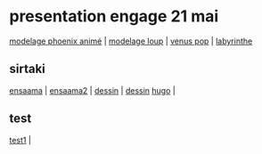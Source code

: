 # presentation engage 21 mai

[modelage phoenix animé](https://eminet666.github.io/share/2021/dnmade2/garance_animation.html) |
[modelage loup](https://eminet666.github.io/share/modelage/retouches_etienne_oculus.html) |
[venus pop](https://eminet666.github.io/share/modelage/venus_test.html) |
[labyrinthe](https://eminet666.github.io/ensaama/2021/dnmade1/2_demo_labyrinthe_3D.html)

## sirtaki
[ensaama](https://eminet666.github.io/share/sirtaki/view360/ensaama.html) |
[ensaama2](https://eminet666.github.io/share/sirtaki/view360/ensaama2.html) |
[dessin](https://maionaiiise.github.io/maionaiiise_VR/14_sirtaki-final-test/index.html) |
[dessin](https://tempuraleo.github.io/sirtaki_leo1-master/index.html)
[hugo](https://honuh.github.io/houdot_VR/SIRTAKI/index.html) |

## test
[test1](https://honuh.github.io/houdot_VR/projet_pro_experimentations/fog/fog_black_to_img_metro.html) |
